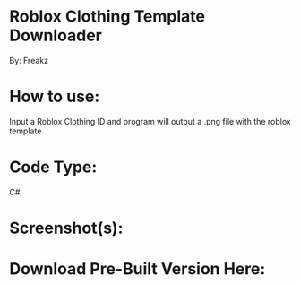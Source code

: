 # Roblox Clothing Template Downloader
By: Freakz

# How to use:
Input a Roblox Clothing ID and program will output a .png file with the roblox template

# Code Type:
C#

# Screenshot(s):


# Download Pre-Built Version Here:

